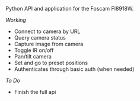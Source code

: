 Python API and application for the Foscam FI8918W.

_Working_
* Connect to camera by URL
* Query camera status
* Capture image from camera
* Toggle IR on/off
* Pan/tilt camera
* Set and go to preset positions
* Authenticates through basic auth (when needed)

_To Do_
* Finish the full api
